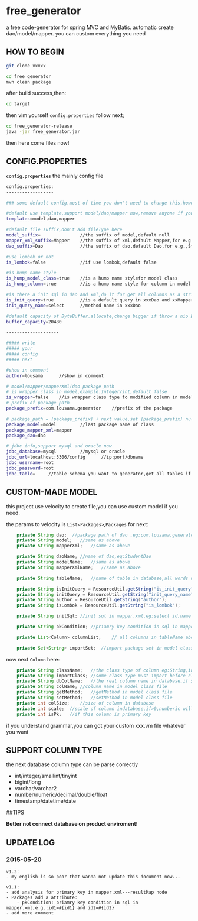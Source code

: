 # free_generator

a free code-generator for spring MVC and MyBatis.
automatic create dao/model/mapper.
you can custom everything you need

## HOW TO BEGIN
``` bash
git clone xxxxx
```
``` bash
cd free_generator
mvn clean package
```
after build success,then:

``` bash
cd target
```
then vim yourself `config.properties` follow next;

``` bash
cd free_generator-release
java -jar free_generator.jar
```
then here come files now!

## CONFIG.PROPERTIES

**`config.properties`** the mainly config file

``` bash
config.properties:
------------------

### some default config,most of time you don't need to change this,however,except you really need.

#default use template,support model/dao/mapper now,remove anyone if you don't need
templates=model,dao,mapper

#default file suffix,don't add fileType here
model_suffix=               //the suffix of model,default null
mapper_xml_suffix=Mapper    //the suffix of xml,default Mapper,for e.g.,StudentMapper
dao_suffix=Dao              //the suffix of dao,default Dao,for e.g.,StudentDao, someone maybe still need Mapper

#use lombok or not
is_lombok=false             //if use lombok,default false

#is hump name style
is_hump_model_class=true    //is a hump name stylefor model class
is_hump_column=true         //is a hump name style for column in model

#is there a init sql in dao and xml,do it for get all columns as a string show.
is_init_query=true          //is a default query in xxxDao and xxMapper
init_query_name=select      //method name in xxxDao

#default capacity of ByteBuffer.allocate,change bigger if throw a nio Exception
buffer_capacity=20480

--------------------

##### write
##### your
##### config
##### next

#show in comment
author=lousama      //show in comment

# model/mapper/mapperXml/dao package path
# is wrapper class in model,example:Integer/int,default false
is_wrapper=false    //is wrapper class type to modified column in model,e.g.,Integer/Long,or int/long
# prefix of package path
package_prefix=com.lousama.generator    //prefix of the package

# package_path = {package_prefix} + next value,set {package_prefix} null if you wanna define next
package_model=model         //last package name of class
package_mapper_xml=mapper
package_dao=dao

# jdbc info,support mysql and oracle now
jdbc_database=mysql         //mysql or oracle
jdbc_url=localhost:3306/config      //ip:port/dbname
jdbc_username=root
jdbc_password=root
jdbc_table=     //table schema you want to generator,get all tables if be null

```
## CUSTOM-MADE MODEL
this project use velocity to create file,you can use custom model if you need.

the params to velocity is `List<Packages>`,`Packages` for next:

``` java
    private String dao;  //package path of dao ,eg:com.lousama.generator.dao
    private String model;   //same as above
    private String mapperXml;   //same as above

    private String daoName; //name of dao,eg:StudentDao
    private String modelName;   //same as above
    private String mapperXmlName;   //same as above

    private String tableName;   //name of table in database,all words upper

    private String isInitQuery = ResourceUtil.getString("is_init_query");
    private String initQuery = ResourceUtil.getString("init_query_name");
    private String author = ResourceUtil.getString("author");
    private String isLombok = ResourceUtil.getString("is_lombok");

    private String initSql; //init sql in mapper.xml,eg:select id,name from table

    private String pkCondition; //priamry key condition in sql in mapper.xml,eg:id1=#{id1} and id2=#{id2}

    private List<Column> columnList;    // all columns in tableName above

    private Set<String> importSet;  //import package set in model class
```
now next `Column` here:
``` java
    private String className;   //the class type of column eg:String,int,BigDecimal
    private String importClass; //some class type must import before class,eg:java.math.BigDecimal
    private String dbColName;   //the real column name in database,if ${is_hump_column}=false,it will same as colName next;
    private String colName; //column name in model class file
    private String getMethod;   //getMethod in model class file
    private String setMethod;   //setMethod in model class file
    private int colSize;    //size of column in databese
    private int scale;  //scale of column indatabase,if>0,numberic will parse BigDecimal
    private int isPk;   //if this column is primary key
```
if you understand grammar,you can got your custom xxx.vm file whatever you want


## SUPPORT COLUMN TYPE

the next database column type can be parse correctly
- int/integer/smallint/tinyint
- bigint/long
- varchar/varchar2
- number/numeric/decimal/double/float
- timestamp/datetime/date

##TIPS

 **Better not connect database on product enviroment!**

## UPDATE LOG

### 2015-05-20

    v1.3:
    - my english is so poor that wanna not update this document now...
    
    v1.1:
    - add analysis for primary key in mapper.xml---resultMap node
    - Packages add a attribute:
        - pkCondition: priamry key condition in sql in mapper.xml,e.g.:id1=#{id1} and id2=#{id2}
    - add more comment






